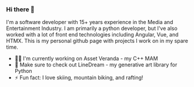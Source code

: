 ### Hi there 👋

I'm a software developer with 15+ years experience in the Media and Entertainment Industry. I am primarily a python developer, but I've also worked with a lot of front end technologies including Angular, Vue, and HTMX. 
This is my personal github page with projects I work on in my spare time. 

- 👨‍💻 I'm currently working on Asset Veranda - my C++ MAM
- 🔭 Make sure to check out LineDream - my generative art library for Python
- ⚡ Fun fact: I love skiing, mountain biking, and rafting!
